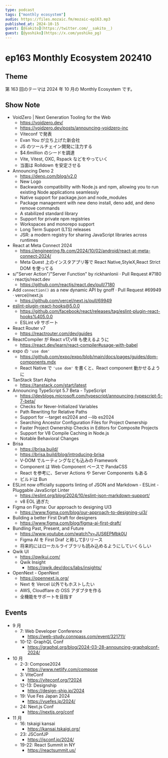 ```yaml
---
type: podcast
tags: ["monthly ecosystem"]
audio: https://files.mozaic.fm/mozaic-ep163.mp3
published_at: 2024-10-15
guest: [@sakito](https://twitter.com/__sakito__)
guest: [@yoshiko](https://x.com/yoshiko_pg)
---
```


# ep163 Monthly Ecosystem 202410

## Theme

第 163 回のテーマは 2024 年 10 月の Monthly Ecosystem です。

## Show Note

- VoidZero | Next Generation Tooling for the Web
  - https://voidzero.dev/
  - https://voidzero.dev/posts/announcing-voidzero-inc
  - Viteconf で発表
  - Evan You が立ち上げた新会社
  - JS のツールチェイン開発に注力する
  - $4.6million のシードを調達
  - Vite, Vitest, OXC, Rspack などをやっていく
  - 当面は Rolldown を安定させる
- Announcing Deno 2
  - https://deno.com/blog/v2.0
  - New Logo
  - Backwards compatibility with Node.js and npm, allowing you to run existing Node applications seamlessly
  - Native support for package.json and node_modules
  - Package management with new deno install, deno add, and deno remove commands
  - A stabilized standard library
  - Support for private npm registries
  - Workspaces and monorepo support
  - Long Term Support (LTS) releases
  - JSR: a modern registry for sharing JavaScript libraries across runtimes
- React at Meta Connect 2024
  - https://engineering.fb.com/2024/10/02/android/react-at-meta-connect-2024/
  - Meta Quest 上のインスタアプリ等で React Native,StyleX,React Strict DOM を使ってる
- s/"Server Action"/"Server Function" by rickhanlonii · Pull Request #7180 · reactjs/react.dev
  - https://github.com/reactjs/react.dev/pull/7180
- Add `connection()` as a new dynamic API by gnoff · Pull Request #69949 · vercel/next.js
  - https://github.com/vercel/next.js/pull/69949
- eslint-plugin-react-hooks@5.0.0
  - https://github.com/facebook/react/releases/tag/eslint-plugin-react-hooks%405.0.0
  - ESLint v9 サポート
- React Router v7
  - https://reactrouter.com/dev/guides
- ReactCompiler が React v17,v18 も使えるように
  - https://react.dev/learn/react-compiler#usage-with-babel
- expo の `'use dom'`
  - https://github.com/expo/expo/blob/main/docs/pages/guides/dom-components.mdx
  - React Native で `'use dom'` を書くと、React component 動かせるように
- TanStack Start Alpha
  - https://tanstack.com/start/latest
- Announcing TypeScript 5.7 Beta - TypeScript
  - https://devblogs.microsoft.com/typescript/announcing-typescript-5-7-beta/
  - Checks for Never-Initialized Variables
  - Path Rewriting for Relative Paths
  - Support for --target es2024 and --lib es2024
  - Searching Ancestor Configuration Files for Project Ownership
  - Faster Project Ownership Checks in Editors for Composite Projects
  - Support for V8 Compile Caching in Node.js
  - Notable Behavioral Changes
- Brisa
  - https://brisa.build/
  - https://brisa.build/blog/introducing-brisa
  - V-DOM でルーティングなども込みの Framework
  - Component は Web Component ベースで PandaCSS
  - React を参考に、Server Actions や Server Components もある
  - ビルドは Bun
- ESLint now officially supports linting of JSON and Markdown - ESLint - Pluggable JavaScript Linter
  - https://eslint.org/blog/2024/10/eslint-json-markdown-support/
  - v8 EOL 過ぎた
- Figma on Figma: Our approach to designing UI3
  - https://www.figma.com/blog/our-approach-to-designing-ui3/
- Building a better First Draft for designers
  - https://www.figma.com/blog/figma-ai-first-draft/
- Bundling Past, Present, and Future
  - https://www.youtube.com/watch?v=JUS6EPMbk0U
  - Figma AI を First Draf と称してβリリース
  - 将来的にはローカルライブラリも読み込めるようにしていくらしい
- Qwik UI
  - https://qwikui.com/
  - Qwik Insight
    - https://qwik.dev/docs/labs/insights/
- OpenNext - OpenNext
  - https://opennext.js.org/
  - Next を Vercel 以外でもホストしたい
  - AWS, Cloudflare の OSS アダプタを作る
  - 全機能をサポートを目指す

## Events

- 9 月
  - 7: Web Developer Conference
    - https://web-study.connpass.com/event/321711/
  - 10-12: GraphQL Conf
    - https://graphql.org/blog/2024-03-28-announcing-graphqlconf-2024/
- 10 月
  - 2-3: Compose2024
    - https://www.netlify.com/compose
  - 3: ViteConf
    - https://viteconf.org/?2024
  - 12-13: Designship
    - https://design-ship.jp/2024
  - 19: Vue Fes Japan 2024
    - https://vuefes.jp/2024/
  - 24: Next.js Conf
    - https://nextjs.org/conf
- 11 月
  - 16: tskaigi kansai
    - https://kansai.tskaigi.org/
  - 23: JSConfJP
    - https://jsconf.jp/2024/
  - 19-22: React Summit in NY
    - https://reactsummit.us/
